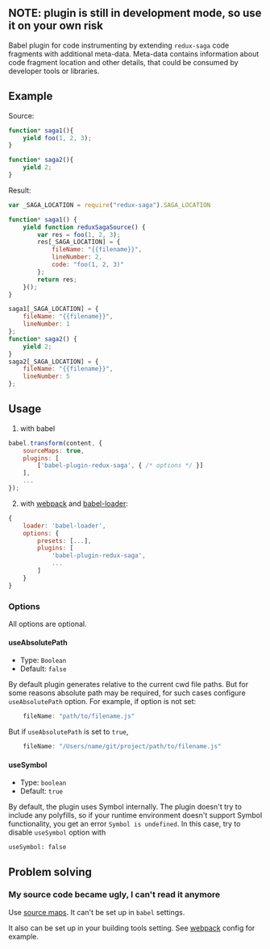 ## NOTE: plugin is still in development mode, so use it on your own risk

Babel plugin for code instrumenting by extending `redux-saga` code fragments with additional meta-data. Meta-data contains information about code fragment location and other details, that could be consumed by developer tools or libraries.

## Example

Source:

```js
function* saga1(){
    yield foo(1, 2, 3);
}

function* saga2(){
    yield 2;
}
```

Result:

```js
var _SAGA_LOCATION = require("redux-saga").SAGA_LOCATION

function* saga1() {
    yield function reduxSagaSource() {
        var res = foo(1, 2, 3);
        res[_SAGA_LOCATION] = {
            fileName: "{{filename}}",
            lineNumber: 2,
            code: "foo(1, 2, 3)"
        };
        return res;
    }();
}

saga1[_SAGA_LOCATION] = {
    fileName: "{{filename}}",
    lineNumber: 1
};
function* saga2() {
    yield 2;
}
saga2[_SAGA_LOCATION] = {
    fileName: "{{filename}}",
    lineNumber: 5
};
```

## Usage

1. with babel
```js
babel.transform(content, {
    sourceMaps: true,
    plugins: [
        ['babel-plugin-redux-saga', { /* options */ }]
    ],
    ...
});
```

2. with [webpack](https://github.com/webpack/webpack/) and [babel-loader](https://github.com/babel/babel-loader):
```js
{
    loader: 'babel-loader',
    options: {
        presets: [...],
        plugins: [
            'babel-plugin-redux-saga',
            ...
        ]
    }
}
```

### Options

All options are optional.

#### useAbsolutePath

- Type: `Boolean`
- Default: `false`

By default plugin generates relative to the current cwd file paths. But for some reasons absolute path may be required, for such cases configure `useAbsolutePath` option. For example, if option is not set:

```js
    fileName: "path/to/filename.js"
```

But if `useAbsolutePath` is set to `true`,

```js
    fileName: "/Users/name/git/project/path/to/filename.js"
```

#### useSymbol

- Type: `boolean`
- Default: `true`

By default, the plugin uses Symbol internally. The plugin doesn't try to include any polyfills, so if your runtime environment doesn't support Symbol functionality, you get an error `Symbol is undefined`. In this case, try to disable `useSymbol` option with
```
useSymbol: false
```

## Problem solving

### My source code became ugly, I can't read it anymore

Use [source maps](http://www.html5rocks.com/en/tutorials/developertools/sourcemaps/). It can't be set up in `babel` settings.

It also can be set up in your building tools setting. See [webpack](#usage) config for example.

